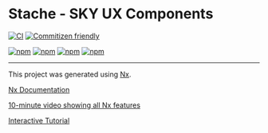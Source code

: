 # Stache - SKY UX Components

[![CI](https://github.com/blackbaud/stache/actions/workflows/ci.yml/badge.svg?branch=main&event=push)](https://github.com/blackbaud/stache/actions/workflows/ci.yml) [![Commitizen friendly](https://img.shields.io/badge/commitizen-friendly-brightgreen.svg)](http://commitizen.github.io/cz-cli/)

[![npm](https://img.shields.io/npm/v/@blackbaud/skyux-lib-clipboard/latest?label=@blackbaud/skyux-lib-clipboard)](https://www.npmjs.com/package/@blackbaud/skyux-lib-clipboard) [![npm](https://img.shields.io/npm/v/@blackbaud/skyux-lib-code-block/latest?label=@blackbaud/skyux-lib-code-block)](https://www.npmjs.com/package/@blackbaud/skyux-lib-code-block) [![npm](https://img.shields.io/npm/v/@blackbaud/skyux-lib-media/latest?label=@blackbaud/skyux-lib-media)](https://www.npmjs.com/package/@blackbaud/skyux-lib-media) [![npm](https://img.shields.io/npm/v/@blackbaud/skyux-lib-stache/latest?label=@blackbaud/skyux-lib-stache)](https://www.npmjs.com/package/@blackbaud/skyux-lib-stache)

---

This project was generated using [Nx](https://nx.dev).

[Nx Documentation](https://nx.dev/angular)

[10-minute video showing all Nx features](https://nx.dev/getting-started/intro)

[Interactive Tutorial](https://nx.dev/tutorial/01-create-application)
